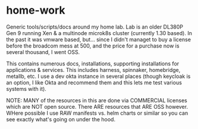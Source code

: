 # home-work
Generic tools/scripts/docs around my home lab.  Lab is an older DL380P Gen 9 running Xen & a multinode microk8s cluster (currently 1.30 based).  In the past it was vmware based, but... since I didn't managet to buy a license before the broadcom mess at 500, and the price for a purchase now is several thousand, I went OSS.  

This contains numerous docs, installations, supporting installations for applications & services.  This includes harness, spinnaker, homebridge, metallb, etc. I  use a dev okta instance in several places (though keycloak is an option, I like Okta and recommend them and this lets me test various systems with it).


NOTE:  MANY of the resources in this are done via COMMERCIAL licenses which are NOT open source.  There ARE resources that ARE OSS however.  WHere possible I use RAW manifests vs. helm charts or similar so you can see exactly what's going on under the hood.
